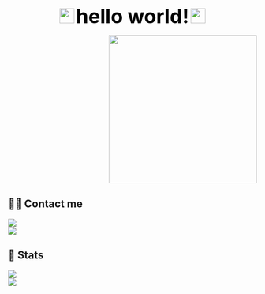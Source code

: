 
<p align="center">
    <img src="https://i.imgur.com/WJYkqpq.gif" width="30" height="30" />
    <strong style="color:black; font-size: 40px;">hello world!</strong>
    <img src="https://i.imgur.com/WJYkqpq.gif" width="30" height="30" />
</p>
    
<p align="right">
  <img src="https://i.imgur.com/TvSSIVP.gif" width="300" />
</p>

## 🧑‍💻 Contact me

<div>
  <a href="mailto:ghk132435@gmail.com">
    <img src="https://img.shields.io/badge/Gmail-EA4335?style=for-the-badge&logo=Gmail&logoColor=white">
  </a>
</div>

<div>
  <a href="https://hits.seeyoufarm.com">
    <img src="https://hits.seeyoufarm.com/api/count/incr/badge.svg?url=https%3A%2F%2Fgithub.com%2Fsodaaw%2F&count_bg=%23000000&title_bg=%23000000&icon=github.svg&icon_color=%23FFFFFF&title=GitHub&edge_flat=false"/>
  </a>
</div>

## 🏅 Stats

<div>
  <img src="https://github-readme-stats.vercel.app/api?username=sodaaw&bg_color=180,ffe0ed,00000000&title_color=000000&text_color=000000"/>
</div>

<div>
  <img src="https://github-readme-stats.vercel.app/api/top-langs/?username=sodaaw&layout=compact&bg_color=180,ffe0ed,00000000&title_color=000000&text_color=000000"/>
</div>
